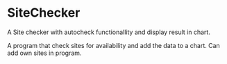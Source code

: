 # SiteChecker
A Site checker with autocheck functionallity and display result in chart.


A program that check sites for availability and add the data to a chart.
Can add own sites in program.

